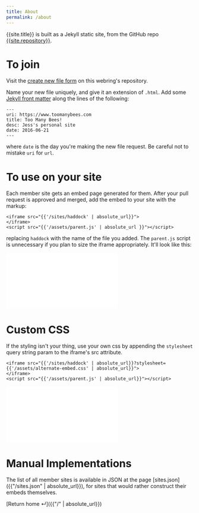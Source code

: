 ```yaml
---
title: About
permalink: /about
---
```


{{site.title}} is built as a Jekyll static site, from the GitHub repo [{{site.repository}}]({{site.repository}}).

# To join

Visit the [create new file form]({{site.new_site_url}}) on this webring's repository.

Name your new file uniquely, and give it an extension of `.html`. Add some [Jekyll front matter](https://jekyllrb.com/docs/front-matter/) along the lines of the following:

```
---
uri: https://www.toomanybees.com
title: Too Many Bees!
desc: Jess's personal site
date: 2016-06-21
---
```

where `date` is the day you're making the new file request. Be careful not to mistake `uri` for `url`.

# To use on your site

Each member site gets an embed page generated for them. After your pull request is approved and merged, add the embed to your site with the markup:

```
<iframe src="{{'/sites/haddock' | absolute_url}}">
</iframe>
<script src="{{'/assets/parent.js' | absolute_url }}"></script>
```

replacing `haddock` with the name of the file you added. The `parent.js` script is unnecessary if you plan to size the iframe appropriately. It'll look like this:

<style type="text/css">
  iframe {
    border: none;
  }
</style>
<iframe src="{{'/sites/haddock' | absolute_url}}">
</iframe>
<script src="{{'/assets/parent.js' | absolute_url}}"></script>

# Custom CSS

If the styling isn't your thing, use your own css by appending the `stylesheet` query string param to the iframe's src attribute.

```
<iframe src="{{'/sites/haddock' | absolute_url}}?stylesheet={{'/assets/alternate-embed.css' | absolute_url}}">
</iframe>
<script src="{{'/assets/parent.js' | absolute_url}}"></script>
```

<iframe src="{{'/sites/haddock' | absolute_url}}?stylesheet={{'/assets/alternate-embed.css' | absolute_url}}">
</iframe>
<script src="{{'/assets/parent.js' | absolute_url}}"></script>

# Manual Implementations

The list of all member sites is available in JSON at the page [sites.json]({{"/sites.json" | absolute_url}}), for sites that would rather construct their embeds themselves.

[Return home ↵]({{"/" | absolute_url}})

